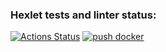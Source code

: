 ### Hexlet tests and linter status:
[![Actions Status](https://github.com/zavr1k/devops-for-programmers-project-lvl1/workflows/hexlet-check/badge.svg)](https://github.com/zavr1k/devops-for-programmers-project-lvl1/actions)
[![push docker](https://github.com/zavr1k/devops-for-programmers-project-lvl1/actions/workflows/push.yml/badge.svg)](https://github.com/zavr1k/devops-for-programmers-project-lvl1/actions/workflows/push.yml)
